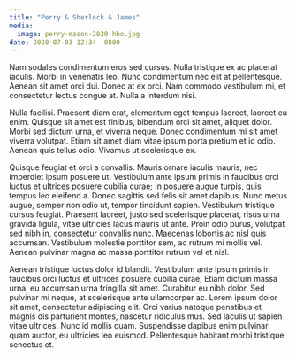 ```yaml
---
title: "Perry & Sherlock & James"
media:
  image: perry-mason-2020-hbo.jpg
date: 2020-07-03 12:34 -0800
---
```

Nam sodales condimentum eros sed cursus. Nulla tristique ex ac placerat iaculis. Morbi in venenatis leo. Nunc condimentum nec elit at pellentesque. Aenean sit amet orci dui. Donec at ex orci. Nam commodo vestibulum mi, et consectetur lectus congue at. Nulla a interdum nisi.

Nulla facilisi. Praesent diam erat, elementum eget tempus laoreet, laoreet eu enim. Quisque sit amet est finibus, bibendum orci sit amet, aliquet dolor. Morbi sed dictum urna, et viverra neque. Donec condimentum mi sit amet viverra volutpat. Etiam sit amet diam vitae ipsum porta pretium et id odio. Aenean quis tellus odio. Vivamus ut scelerisque ex.

Quisque feugiat et orci a convallis. Mauris ornare iaculis mauris, nec imperdiet ipsum posuere ut. Vestibulum ante ipsum primis in faucibus orci luctus et ultrices posuere cubilia curae; In posuere augue turpis, quis tempus leo eleifend a. Donec sagittis sed felis sit amet dapibus. Nunc metus augue, semper non odio ut, tempor tincidunt sapien. Vestibulum tristique cursus feugiat. Praesent laoreet, justo sed scelerisque placerat, risus urna gravida ligula, vitae ultricies lacus mauris ut ante. Proin odio purus, volutpat sed nibh in, consectetur convallis nunc. Maecenas lobortis ac nisl quis accumsan. Vestibulum molestie porttitor sem, ac rutrum mi mollis vel. Aenean pulvinar magna ac massa porttitor rutrum vel et nisl.

Aenean tristique luctus dolor id blandit. Vestibulum ante ipsum primis in faucibus orci luctus et ultrices posuere cubilia curae; Etiam dictum massa urna, eu accumsan urna fringilla sit amet. Curabitur eu nibh dolor. Sed pulvinar mi neque, at scelerisque ante ullamcorper ac. Lorem ipsum dolor sit amet, consectetur adipiscing elit. Orci varius natoque penatibus et magnis dis parturient montes, nascetur ridiculus mus. Sed iaculis ut sapien vitae ultrices. Nunc id mollis quam. Suspendisse dapibus enim pulvinar quam auctor, eu ultricies leo euismod. Pellentesque habitant morbi tristique senectus et.
